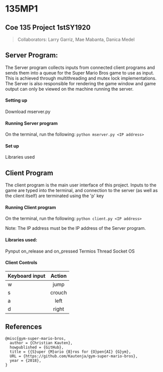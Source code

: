 # 135MP1
## Coe 135 Project 1stSY1920

>Collaborators: 
Larry Garriz, Mae Mabanta, Danica Medel



## Server Program:
The Server program collects inputs from connected client programs and sends them into a queue for the Super Mario Bros game to use as input. This is achieved through multithreading and mutex lock implementations. The Server is also responsible for rendering the game window and game output can only be viewed on the machine running the server. 

#### Setting up
Download mserver.py 
#### Running Server program
On the terminal, run the following: `python mserver.py <IP address>`


#### Set up
Libraries used 



## Client Program
The client program is the main user interface of this project. Inputs to the game are typed into the terminal, and connection to the server (as well as the client itself) are terminated using the 'p' key
#### Running Client program
On the terminal, run the following: `python client.py <IP address>`

Note: The IP address must be the IP address of the Server program. 

#### Libraries used:
Pynput on_release and on_pressed
Termios
Thread
Socket
OS
#### Client Controls

| Keyboard input| Action        |
| ------------- |:-------------:|
| w | jump      |
| s | crouch    |
| a | left      |
| d | right     |

## References
```
@misc{gym-super-mario-bros,
  author = {Christian Kauten},
  howpublished = {GitHub},
  title = {{S}uper {M}ario {B}ros for {O}pen{AI} {G}ym},
  URL = {https://github.com/Kautenja/gym-super-mario-bros},
  year = {2018},
}
```
